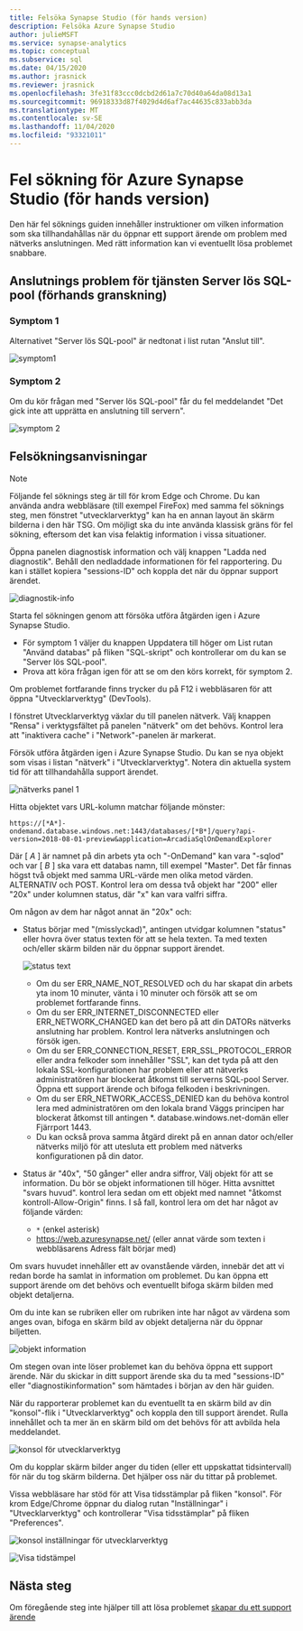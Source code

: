```yaml
---
title: Felsöka Synapse Studio (för hands version)
description: Felsöka Azure Synapse Studio
author: julieMSFT
ms.service: synapse-analytics
ms.topic: conceptual
ms.subservice: sql
ms.date: 04/15/2020
ms.author: jrasnick
ms.reviewer: jrasnick
ms.openlocfilehash: 3fe31f83ccc0dcbd2d61a7c70d40a64da08d13a1
ms.sourcegitcommit: 96918333d87f4029d4d6af7ac44635c833abb3da
ms.translationtype: MT
ms.contentlocale: sv-SE
ms.lasthandoff: 11/04/2020
ms.locfileid: "93321011"
---
```

# <a name="azure-synapse-studio-preview-troubleshooting"></a>Fel sökning för Azure Synapse Studio (för hands version)

Den här fel söknings guiden innehåller instruktioner om vilken information som ska tillhandahållas när du öppnar ett support ärende om problem med nätverks anslutningen. Med rätt information kan vi eventuellt lösa problemet snabbare.

## <a name="serverless-sql-pool-preview-service-connectivity-issue"></a>Anslutnings problem för tjänsten Server lös SQL-pool (förhands granskning)

### <a name="symptom-1"></a>Symptom 1

Alternativet "Server lös SQL-pool" är nedtonat i list rutan "Anslut till".

![symptom1](media/troubleshooting-synapse-studio/symptom1v2.png)

### <a name="symptom-2"></a>Symptom 2

Om du kör frågan med "Server lös SQL-pool" får du fel meddelandet "Det gick inte att upprätta en anslutning till servern".

![symptom 2](media/troubleshooting-synapse-studio/symptom2.png)
 

## <a name="troubleshooting-steps"></a>Felsökningsanvisningar

> [!NOTE] 
>    Följande fel söknings steg är till för krom Edge och Chrome. Du kan använda andra webbläsare (till exempel FireFox) med samma fel söknings steg, men fönstret "utvecklarverktyg" kan ha en annan layout än skärm bilderna i den här TSG. Om möjligt ska du inte använda klassisk gräns för fel sökning, eftersom det kan visa felaktig information i vissa situationer.

Öppna panelen diagnostisk information och välj knappen "Ladda ned diagnostik". Behåll den nedladdade informationen för fel rapportering. Du kan i stället kopiera "sessions-ID" och koppla det när du öppnar support ärendet.

![diagnostik-info](media/troubleshooting-synapse-studio/diagnostic-info-download.png)

Starta fel sökningen genom att försöka utföra åtgärden igen i Azure Synapse Studio.

- För symptom 1 väljer du knappen Uppdatera till höger om List rutan "Använd databas" på fliken "SQL-skript" och kontrollerar om du kan se "Server lös SQL-pool".
- Prova att köra frågan igen för att se om den körs korrekt, för symptom 2.

Om problemet fortfarande finns trycker du på F12 i webbläsaren för att öppna "Utvecklarverktyg" (DevTools).

I fönstret Utvecklarverktyg växlar du till panelen nätverk. Välj knappen "Rensa" i verktygsfältet på panelen "nätverk" om det behövs.
Kontrol lera att "inaktivera cache" i "Network"-panelen är markerat.

Försök utföra åtgärden igen i Azure Synapse Studio. Du kan se nya objekt som visas i listan "nätverk" i "Utvecklarverktyg". Notera din aktuella system tid för att tillhandahålla support ärendet.

![nätverks panel 1](media/troubleshooting-synapse-studio/network-panel.png)

Hitta objektet vars URL-kolumn matchar följande mönster:

`https://[*A*]-ondemand.database.windows.net:1443/databases/[*B*]/query?api-version=2018-08-01-preview&application=ArcadiaSqlOnDemandExplorer`

Där [ *A* ] är namnet på din arbets yta och "-OnDemand" kan vara "-sqlod" och var [ *B* ] ska vara ett databas namn, till exempel "Master". Det får finnas högst två objekt med samma URL-värde men olika metod värden. ALTERNATIV och POST. Kontrol lera om dessa två objekt har "200" eller "20x" under kolumnen status, där "x" kan vara valfri siffra.

Om någon av dem har något annat än "20x" och:

- Status börjar med "(misslyckad)", antingen utvidgar kolumnen "status" eller hovra över status texten för att se hela texten. Ta med texten och/eller skärm bilden när du öppnar support ärendet.

    ![status text](media/troubleshooting-synapse-studio/status-text.png)

    - Om du ser ERR_NAME_NOT_RESOLVED och du har skapat din arbets yta inom 10 minuter, vänta i 10 minuter och försök att se om problemet fortfarande finns.
    - Om du ser ERR_INTERNET_DISCONNECTED eller ERR_NETWORK_CHANGED kan det bero på att din DATORs nätverks anslutning har problem. Kontrol lera nätverks anslutningen och försök igen.
    - Om du ser ERR_CONNECTION_RESET, ERR_SSL_PROTOCOL_ERROR eller andra felkoder som innehåller "SSL", kan det tyda på att den lokala SSL-konfigurationen har problem eller att nätverks administratören har blockerat åtkomst till serverns SQL-pool Server. Öppna ett support ärende och bifoga felkoden i beskrivningen.
    - Om du ser ERR_NETWORK_ACCESS_DENIED kan du behöva kontrol lera med administratören om den lokala brand Väggs principen har blockerat åtkomst till antingen *. database.windows.net-domän eller Fjärrport 1443.
    - Du kan också prova samma åtgärd direkt på en annan dator och/eller nätverks miljö för att utesluta ett problem med nätverks konfigurationen på din dator.

- Status är "40x", "50 gånger" eller andra siffror, Välj objekt för att se information. Du bör se objekt informationen till höger. Hitta avsnittet "svars huvud". kontrol lera sedan om ett objekt med namnet "åtkomst kontroll-Allow-Origin" finns. I så fall, kontrol lera om det har något av följande värden:

    - `*` (enkel asterisk)
    - https://web.azuresynapse.net/ (eller annat värde som texten i webbläsarens Adress fält börjar med)

Om svars huvudet innehåller ett av ovanstående värden, innebär det att vi redan borde ha samlat in information om problemet. Du kan öppna ett support ärende om det behövs och eventuellt bifoga skärm bilden med objekt detaljerna.

Om du inte kan se rubriken eller om rubriken inte har något av värdena som anges ovan, bifoga en skärm bild av objekt detaljerna när du öppnar biljetten.

 
![objekt information](media/troubleshooting-synapse-studio/item-details.png)
 
Om stegen ovan inte löser problemet kan du behöva öppna ett support ärende. När du skickar in ditt support ärende ska du ta med "sessions-ID" eller "diagnostikinformation" som hämtades i början av den här guiden.

När du rapporterar problemet kan du eventuellt ta en skärm bild av din "konsol"-flik i "Utvecklarverktyg" och koppla den till support ärendet. Rulla innehållet och ta mer än en skärm bild om det behövs för att avbilda hela meddelandet.

![konsol för utvecklarverktyg](media/troubleshooting-synapse-studio/developer-tool-console.png)

Om du kopplar skärm bilder anger du tiden (eller ett uppskattat tidsintervall) för när du tog skärm bilderna. Det hjälper oss när du tittar på problemet.

Vissa webbläsare har stöd för att Visa tidsstämplar på fliken "konsol". För krom Edge/Chrome öppnar du dialog rutan "Inställningar" i "Utvecklarverktyg" och kontrollerar "Visa tidsstämplar" på fliken "Preferences".

![konsol inställningar för utvecklarverktyg](media/troubleshooting-synapse-studio/developer-tool-console-settings.png)

![Visa tidstämpel](media/troubleshooting-synapse-studio/show-time-stamp.png)

## <a name="next-steps"></a>Nästa steg
Om föregående steg inte hjälper till att lösa problemet [skapar du ett support ärende](../../sql-data-warehouse/sql-data-warehouse-get-started-create-support-ticket.md?toc=/azure/synapse-analytics/toc.json&bc=/azure/synapse-analytics/breadcrumb/toc.json)
